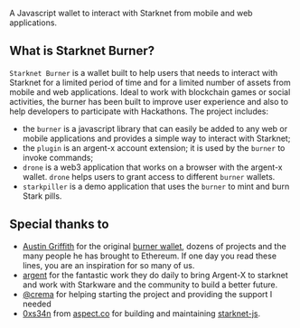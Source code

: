 A Javascript wallet to interact with Starknet from mobile and web applications.

## What is Starknet Burner?

`Starknet Burner` is a wallet built to help users that needs to interact with
Starknet for a limited period of time and for a limited number of assets from
mobile and web applications. Ideal to work with blockchain games or social
activities, the burner has been built to improve user experience and also to
help developers to participate with Hackathons. The project includes:

- the `burner` is a javascript library that can easily be added to any web
  or mobile applications and provides a simple way to interact with Starknet;
- the `plugin` is an argent-x account extension; it is used by the `burner`
  to invoke commands;
- `drone` is a web3 application that works on a browser with the argent-x
  wallet. `drone` helps users to grant access to different `burner` wallets.
- `starkpiller` is a demo application that uses the `burner` to mint and burn
  Stark pills.

## Special thanks to

- [Austin Griffith](https://twitter.com/austingriffith) for the original
  [burner wallet](https://github.com/austintgriffith/burner-wallet), dozens of
  projects and the many people he has brought to Ethereum. If one day you read
  these lines, you are an inspiration for so many of us.
- [argent](https://twitter.com/argentHQ) for the fantastic work they do daily
  to bring Argent-X to starknet and work with Starkware and the community to
  build a better future.
- [@crema](https://twitter.com/crema_fr) for helping starting the project and
  providing the support I needed
- [0xs34n](https://twitter.com/0xs34n) from 
  [aspect.co](https://twitter.com/aspectdotco) for building and maintaining
  [starknet-js](https://github.com/0xs34n/starknet.js).
